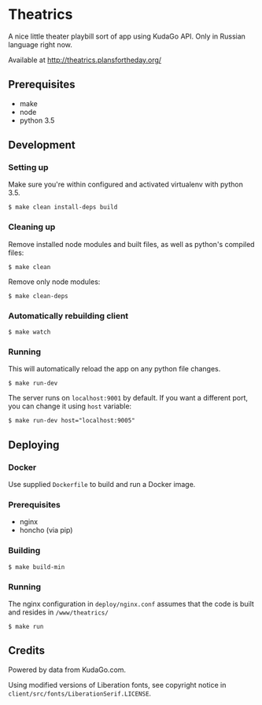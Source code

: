 Theatrics
=========

A nice little theater playbill sort of app using KudaGo API. Only in Russian language right now.

Available at http://theatrics.plansfortheday.org/


Prerequisites
-------------

- make
- node
- python 3.5


Development
-----------

### Setting up

Make sure you're within configured and activated virtualenv with python 3.5.

	$ make clean install-deps build


### Cleaning up

Remove installed node modules and built files, as well as python's compiled files:

	$ make clean

Remove only node modules:

	$ make clean-deps


### Automatically rebuilding client

	$ make watch


### Running

This will automatically reload the app on any python file changes.

	$ make run-dev

The server runs on `localhost:9001` by default. If you want a different port, you can change it using `host` variable:

	$ make run-dev host="localhost:9005"


Deploying
---------

### Docker

Use supplied `Dockerfile` to build and run a Docker image.


### Prerequisites

- nginx
- honcho (via pip)


### Building

	$ make build-min


### Running

The nginx configuration in `deploy/nginx.conf` assumes that the code is built and resides in `/www/theatrics/`

	$ make run


Credits
-------

Powered by data from KudaGo.com.

Using modified versions of Liberation fonts, see copyright notice in `client/src/fonts/LiberationSerif.LICENSE`.
